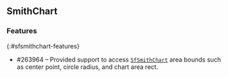 ## SmithChart

### Features
{:#sfsmithchart-features}

* \#263964 – Provided support to access [`SfSmithChart`](https://help.syncfusion.com/wpf/smith-chart/overview) area bounds such as center point, circle radius, and chart area rect.
